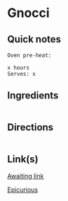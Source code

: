 # Gnocci

## Quick notes 
```
Oven pre-heat:

x hours
Serves: x
```

## Ingredients
```

```


## Directions
```

```


## Link(s)
[Awaiting link](url)

[Epicurious](https://www.youtube.com/watch?v=LEiXhgBC-gE)
